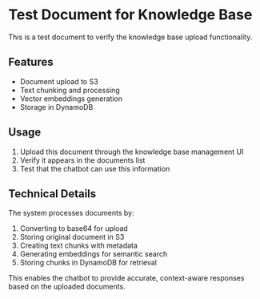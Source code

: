 # Test Document for Knowledge Base

This is a test document to verify the knowledge base upload functionality.

## Features

- Document upload to S3
- Text chunking and processing
- Vector embeddings generation
- Storage in DynamoDB

## Usage

1. Upload this document through the knowledge base management UI
2. Verify it appears in the documents list
3. Test that the chatbot can use this information

## Technical Details

The system processes documents by:
1. Converting to base64 for upload
2. Storing original document in S3
3. Creating text chunks with metadata
4. Generating embeddings for semantic search
5. Storing chunks in DynamoDB for retrieval

This enables the chatbot to provide accurate, context-aware responses based on the uploaded documents.
